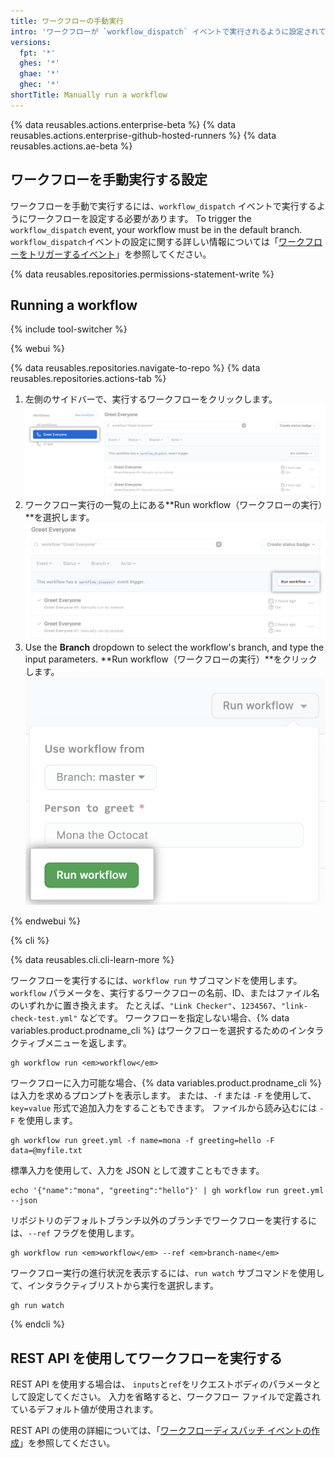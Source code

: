 ```yaml
---
title: ワークフローの手動実行
intro: 'ワークフローが `workflow_dispatch` イベントで実行されるように設定されている場合、{% data variables.product.prodname_dotcom %}、{% data variables.product.prodname_cli %}、または REST API の [Actions] タブを使用してワークフローを実行できます。'
versions:
  fpt: '*'
  ghes: '*'
  ghae: '*'
  ghec: '*'
shortTitle: Manually run a workflow
---
```


{% data reusables.actions.enterprise-beta %}
{% data reusables.actions.enterprise-github-hosted-runners %}
{% data reusables.actions.ae-beta %}

## ワークフローを手動実行する設定

ワークフローを手動で実行するには、`workflow_dispatch` イベントで実行するようにワークフローを設定する必要があります。 To trigger the `workflow_dispatch` event, your workflow must be in the default branch. `workflow_dispatch`イベントの設定に関する詳しい情報については「[ワークフローをトリガーするイベント](/actions/reference/events-that-trigger-workflows#workflow_dispatch)」を参照してください。

{% data reusables.repositories.permissions-statement-write %}

## Running a workflow

{% include tool-switcher %}

{% webui %}

{% data reusables.repositories.navigate-to-repo %}
{% data reusables.repositories.actions-tab %}
1. 左側のサイドバーで、実行するワークフローをクリックします。 ![アクション選択ワークフロー](/assets/images/actions-select-workflow.png)
1. ワークフロー実行の一覧の上にある**Run workflow（ワークフローの実行）**を選択します。 ![アクション ワークフローのディスパッチ](/assets/images/actions-workflow-dispatch.png)
1. Use the **Branch** dropdown to select the workflow's branch, and type the input parameters. **Run workflow（ワークフローの実行）**をクリックします。 ![アクションはワークフローを手動で実行します](/assets/images/actions-manually-run-workflow.png)

{% endwebui %}

{% cli %}

{% data reusables.cli.cli-learn-more %}

ワークフローを実行するには、`workflow run` サブコマンドを使用します。 `workflow` パラメータを、実行するワークフローの名前、ID、またはファイル名のいずれかに置き換えます。 たとえば、`"Link Checker"`、`1234567`、`"link-check-test.yml"` などです。 ワークフローを指定しない場合、{% data variables.product.prodname_cli %} はワークフローを選択するためのインタラクティブメニューを返します。

```shell
gh workflow run <em>workflow</em>
```

ワークフローに入力可能な場合、{% data variables.product.prodname_cli %} は入力を求めるプロンプトを表示します。 または、`-f` または `-F` を使用して、`key=value` 形式で追加入力をすることもできます。 ファイルから読み込むには `-F` を使用します。

```shell
gh workflow run greet.yml -f name=mona -f greeting=hello -F data=@myfile.txt
```

標準入力を使用して、入力を JSON として渡すこともできます。

```shell
echo '{"name":"mona", "greeting":"hello"}' | gh workflow run greet.yml --json
```

リポジトリのデフォルトブランチ以外のブランチでワークフローを実行するには、`--ref` フラグを使用します。

```shell
gh workflow run <em>workflow</em> --ref <em>branch-name</em>
```

ワークフロー実行の進行状況を表示するには、`run watch` サブコマンドを使用して、インタラクティブリストから実行を選択します。

```shell
gh run watch
```

{% endcli %}

## REST API を使用してワークフローを実行する

REST API を使用する場合は、 `inputs`と`ref`をリクエストボディのパラメータとして設定してください。 入力を省略すると、ワークフロー ファイルで定義されているデフォルト値が使用されます。

REST API の使用の詳細については、「[ワークフローディスパッチ イベントの作成](/rest/reference/actions/#create-a-workflow-dispatch-event)」を参照してください。
